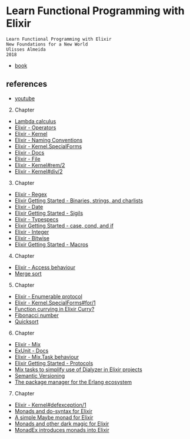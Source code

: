 # Learn Functional Programming with Elixir

```
Learn Functional Programming with Elixir
New Foundations for a New World
Ulisses Almeida
2018
```

- [book](https://pragprog.com/book/cdc-elixir/learn-functional-programming-with-elixir)

## references

- [youtube](https://www.youtube.com/watch?v=4Tpk6J5xwOg&list=PL_HJ3ti1kgHcoPe2xTmwXiWpAh_28oDpe)

2. Chapter

- [Lambda calculus](https://en.wikipedia.org/wiki/Lambda_calculus)
- [Elixir - Operators](https://hexdocs.pm/elixir/operators.html)
- [Elixir - Kernel](https://hexdocs.pm/elixir/Kernel.html)
- [Elixir - Naming Conventions](https://hexdocs.pm/elixir/naming-conventions.html)
- [Elixir - Kernel.SpecialForms](https://hexdocs.pm/elixir/Kernel.SpecialForms.html)
- [Elixir - Docs](https://hexdocs.pm/elixir)
- [Elixir - File](https://hexdocs.pm/elixir/File.html)
- [Elixir - Kernel#rem/2](https://hexdocs.pm/elixir/Kernel.html#rem/2)
- [Elixir - Kernel#div/2](https://hexdocs.pm/elixir/Kernel.html#div/2)

3. Chapter

- [Elixir - Regex](https://hexdocs.pm/elixir/Regex.html)
- [Elixir Getting Started - Binaries, strings, and charlists](https://elixir-lang.org/getting-started/binaries-strings-and-char-lists.html)
- [Elixir - Date](https://hexdocs.pm/elixir/Date.html)
- [Elixir Getting Started - Sigils](https://elixir-lang.org/getting-started/sigils.html)
- [Elixir - Typespecs](https://hexdocs.pm/elixir/typespecs.html)
- [Elixir Getting Started - case, cond, and if](https://elixir-lang.org/getting-started/case-cond-and-if.html)
- [Elixir - Integer](https://hexdocs.pm/elixir/Integer.html)
- [Elixir - Bitwise](https://hexdocs.pm/elixir/Bitwise.html)
- [Elixir Getting Started - Macros](https://elixir-lang.org/getting-started/meta/macros.html)

4. Chapter

- [Elixir - Access behaviour](https://hexdocs.pm/elixir/Access.html)
- [Merge sort](https://en.wikipedia.org/wiki/Merge_sort)

5. Chapter

- [Elixir - Enumerable protocol](https://hexdocs.pm/elixir/Enumerable.html)
- [Elixir - Kernel.SpecialForms#for/1](https://hexdocs.pm/elixir/Kernel.SpecialForms.html#for/1)
- [Function currying in Elixir Curry?](http://blog.patrikstorm.com/function-currying-in-elixir)
- [Fibonacci number](https://en.wikipedia.org/wiki/Fibonacci_number)
- [Quicksort](https://en.wikipedia.org/wiki/Quicksort)

6. Chapter

- [Elixir - Mix](https://hexdocs.pm/mix/Mix.html)
- [ExUnit - Docs](https://hexdocs.pm/ex_unit/ExUnit.html)
- [Elixir - Mix.Task behaviour](https://hexdocs.pm/mix/Mix.Task.html)
- [Elixir Getting Started - Protocols](https://elixir-lang.org/getting-started/protocols.html)
- [Mix tasks to simplify use of Dialyzer in Elixir projects](https://github.com/jeremyjh/dialyxir)
- [Semantic Versioning](https://semver.org/)
- [The package manager for the Erlang ecosystem](https://hex.pm/)

7. Chapter

- [Elixir - Kernel#defexception/1](https://hexdocs.pm/elixir/Kernel.html#defexception/1)
- [Monads and do-syntax for Elixir](https://github.com/rmies/monad)
- [A simple Maybe monad for Elixir](https://github.com/knrz/towel)
- [Monads and other dark magic for Elixir](https://github.com/witchcrafters/witchcraft)
- [MonadEx introduces monads into Elixir](https://github.com/rob-brown/MonadEx)

